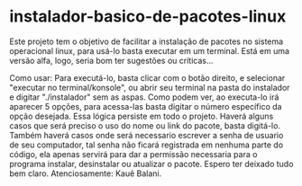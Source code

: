 # instalador-basico-de-pacotes-linux
Este projeto tem o objetivo de facilitar a instalação de pacotes no sistema operacional linux, para usá-lo basta executar em um terminal. Está em uma versão alfa, logo, seria bom ter sugestões ou críticas... 

Como usar:
 Para executá-lo, basta clicar com o botão direito, e selecionar "executar no terminal/konsole", ou abrir seu terminal na pasta do instalador e digitar "./instalador" sem as aspas.
 Como podem ver, ao executa-lo irá aparecer 5 opções, para acessa-las basta digitar o número específico da opção desejada. Essa lógica persiste em todo o projeto.
 Haverá alguns casos que será preciso o uso do nome ou link do pacote, basta digitá-lo. Também haverá casos onde será necessario escrever a senha de usuario de seu computador, tal senha não ficará registrada em nenhuma parte do código, ela apenas servirá para dar a permissão necessaria para o programa instalar, desinstalar ou atualizar o pacote.
 Espero ter deixado tudo bem claro. Atenciosamente: Kauê Balani.
